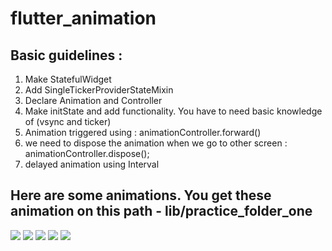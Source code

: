 # flutter_animation

 ## Basic guidelines :
 1. Make StatefulWidget
 2. Add SingleTickerProviderStateMixin
 3. Declare Animation and Controller
 4. Make initState and add functionality. You have to need basic knowledge of (vsync and ticker)
 5. Animation triggered using : animationController.forward()
 6. we need to dispose the animation when we go to other screen : animationController.dispose();
 7. delayed animation using Interval

  ## Here are some animations. You get these animation on this path - lib/practice_folder_one 

![](https://github.com/SouravBarman001/flutter_animation/blob/main/animation_gif/20230824_175111.gif)
![](https://github.com/SouravBarman001/flutter_animation/blob/main/animation_gif/20230824_175402.gif)
![](https://github.com/SouravBarman001/flutter_animation/blob/main/animation_gif/20230824_175752.gif)
![](https://github.com/SouravBarman001/flutter_animation/blob/main/animation_gif/20230824_180013.gif)
![](https://github.com/SouravBarman001/flutter_animation/blob/main/animation_gif/20230824_180232.gif)

